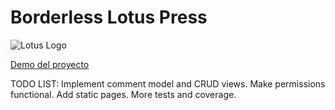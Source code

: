 # Borderless Lotus Press

![Lotus Logo][logo]

[logo]: https://github.com/panteleevnikita/borderless_lotus_press/blob/master/static/images/logo.png "Lotus"
[Demo del proyecto](http://rurik.pythonanywhere.com/)

TODO LIST:
    Implement comment model and CRUD views.
    Make permissions functional.
    Add static pages.
    More tests and coverage.
    
